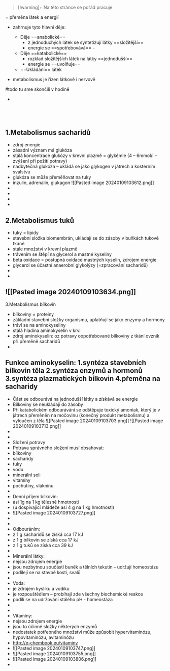 
> [!warning]+
>Na této stránce se pořád pracuje

= přeměna látek a energií
- zahrnuje tyto hlavní děje:
	- Děje ==anabolické==
		- z jednoduchých látek se syntetizují látky ==složitější==
		- energie se ==spotřebovává== - 
	- Děje ==katabolické==
		- rozklad složitějších látek na látky ==jednodušší==
		- energie se ==uvolňuje==
	- ==Ukládání== látek

- metabolismus je řízen látkově i nervově



#todo tu sme skončili v hodině



- 
    
- 
1.Metabolismus sacharidů
- 
- zdroj energie
- zásadní význam má glukóza
- stálá koncentrace glukózy v krevní plazmě = glykémie (4 – 6mmol/l – zvýšení při požití potravy)
- nadbytečná glukóza – ukládá se jako glykogen v játrech a kosterním svalstvu
- glukóza se může přeměňovat na tuky
- inzulin, adrenalin, glukagon
![[Pasted image 20240109103612.png]]
- 
- 
- 
- 
2.Metabolismus tuků
- 
- tuky = lipidy
- stavební složka biomembrán, ukládají se do zásoby v buňkách tukové tkáně
- stále množství v krevní plazmě
- trávením se štěpí na glycerol a mastné kyseliny
- beta oxidace = postupná oxidace mastných kyselin, zdrojem energie
- glycerol se účastní anaerobní glykolýzy (=zpracování sacharidů)
- 
- 
![[Pasted image 20240109103634.png]]
- 
3.Metabolismus bílkovin
- bílkoviny = proteiny
- základní stavební složky organismu, uplatňují se jako enzymy a hormony
- tráví se na aminokyseliny
- stálá hladina aminokyselin v krvi
- zdroj aminokyselin:
oz potravy
oopotřebované bílkoviny z tkání
ovznik při přeměně sacharidů
- 
Funkce aminokyselin:
1.syntéza stavebních bílkovin těla
2.syntéza enzymů a hormonů
3.syntéza plazmatických bílkovin
4.přeměna na sacharidy
- 
- Část se odbourává na jednodušší látky a získává se energie
- Bílkoviny se neukládají do zásoby
- Při katabolickém odbourávání se odštěpuje toxický amoniak, který je v játrech přeměněn na močovinu (konečný produkt metabolismu) a vyloučen z těla
	![[Pasted image 20240109103703.png]]
	![[Pasted image 20240109103713.png]]
- 
- 
- Složení potravy
- Potrava správného složení musí obsahovat:
- bílkoviny
- sacharidy
- tuky
- vodu
- minerální soli
- vitamíny
- pochutiny, vlákninu
- 
- Denní příjem bílkovin:
- asi 1g na 1 kg tělesné hmotnosti
- (u dospívající mládeže asi 4 g na 1 kg hmotnosti)
- ![[Pasted image 20240109103727.png]]
- 
- 
- Odbouráním:
- z 1 g sacharidů se získá cca 17 kJ
- z 1 g bílkovin se získá cca 17 kJ
- z 1 g tuků se získá cca 39 kJ
- 
- Minerální látky:
- nejsou zdrojem energie
- jsou nezbytnou součástí buněk a tělních tekutin – udržují homeostázu
- podílejí se na stavbě kostí, svalů
- 
- Voda:
- je zdrojem kyslíku a vodíku
- je rozpouštědlem – probíhají zde všechny biochemické reakce
- podílí se na udržování stálého pH - homeostáza
- 
- 
- Vitamíny:
- nejsou zdrojem energie
- jsou to účinné složky některých enzymů
- nedostatek potřebného množství může způsobit hypervitaminózu, hypovitaminózu, avitaminózu
- [http://](http://e-chembook.eu/vitaminy)[e-chembook.eu/vitaminy](http://e-chembook.eu/vitaminy)
- ![[Pasted image 20240109103747.png]]
- ![[Pasted image 20240109103755.png]]
- ![[Pasted image 20240109103806.png]]
- 